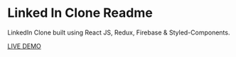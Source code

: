 # Linked In Clone Readme

LinkedIn Clone built using React JS, Redux, Firebase & Styled-Components.

[LIVE DEMO](https://linkedin-clone-pm.web.app/)
